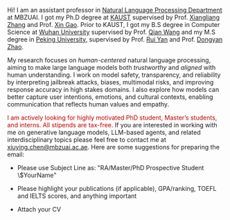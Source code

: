 Hi! I am an assistant professor in <a href="https://mbzuai.ac.ae/research/department/natural-language-processing-department/">Natural Language Processing Department</a> at MBZUAI.
 I got my Ph.D degree  at <a href="https://www.kaust.edu.sa/en">KAUST</a> supervised by Prof. <a href="https://sites.nd.edu/xiangliang-zhang/">Xiangliang Zhang</a> and Prof. <a href="https://www.kaust.edu.sa/en/study/faculty/xin-gao/">Xin Gao</a>. Prior to KAUST, I got my B.S degree in Computer Science at <a href="https://en.whu.edu.cn//">Wuhan University</a> supervised by  Prof. <a href="http://nisplab.whu.edu.cn/">Qian Wang</a>  and my M.S degree in <a href="https://english.pku.edu.cn/">Peking University</a>, supervised by Prof. <a href="http://ai.ruc.edu.cn/english/GSAI_FACULTY/28026f7425324f61991c70d279372d13.htm">Rui Yan</a> and Prof. <a href="https://www.ai.pku.edu.cn/info/1314/1713.htm">Dongyan Zhao</a>.

My research focuses on *human-centered* natural language processing, aiming to make large language models both *trustworthy* and *aligned* with human understanding. I work on model safety, transparency, and reliability by interpreting jailbreak attacks, biases, multimodal risks, and improving response accuracy in high stakes domains. I also explore how models can better capture user intentions, emotions, and cultural contexts, enabling communication that reflects human values and empathy.



<span style="color: #c00000;">I am actively looking for highly motivated PhD student, Master’s students, and interns. All stipends are tax-free.</span> 
If you are interested in working with me on generative language models, LLM-based agents, and related interdisciplinary topics please feel free to contact me at xiuying.chen@mbzuai.ac.ae. Here are some suggestions for preparing the email:

- Please use Subject Line as: "RA/Master/PhD Prospective Student \\$YourName"

- Please highlight your publications (if applicable), GPA/ranking, TOEFL and IELTS scores, and anything important

- Attach your CV

